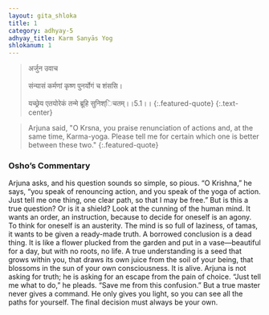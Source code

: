 ```yaml
---
layout: gita_shloka
title: 1
category: adhyay-5
adhyay_title: Karm Sanyās Yog
shlokanum: 1
---
```


> अर्जुन उवाच<br><br>संन्यासं कर्मणां कृष्ण पुनर्योगं च शंससि।<br><br>यच्छ्रेय एतयोरेकं तन्मे ब्रूहि सुनिश्िचतम्।।5.1।।
{:.featured-quote}
{:.text-center}

> Arjuna said, "O Krsna, you praise renunciation of actions and, at the same time, Karma-yoga. Please tell me for certain which one is better between these two."
{:.featured-quote}

### Osho’s Commentary
Arjuna asks, and his question sounds so simple, so pious. “O Krishna,” he says, “you speak of renouncing action, and you speak of the yoga of action. Just tell me one thing, one clear path, so that I may be free.”
But is this a true question? Or is it a shield? Look at the cunning of the human mind. It wants an order, an instruction, because to decide for oneself is an agony. To think for oneself is an austerity. The mind is so full of laziness, of tamas, it wants to be given a ready-made truth.
A borrowed conclusion is a dead thing. It is like a flower plucked from the garden and put in a vase—beautiful for a day, but with no roots, no life. A true understanding is a seed that grows within you, that draws its own juice from the soil of your being, that blossoms in the sun of your own consciousness. It is alive.
Arjuna is not asking for truth; he is asking for an escape from the pain of choice. “Just tell me what to do,” he pleads. “Save me from this confusion.” But a true master never gives a command. He only gives you light, so you can see all the paths for yourself. The final decision must always be your own.
